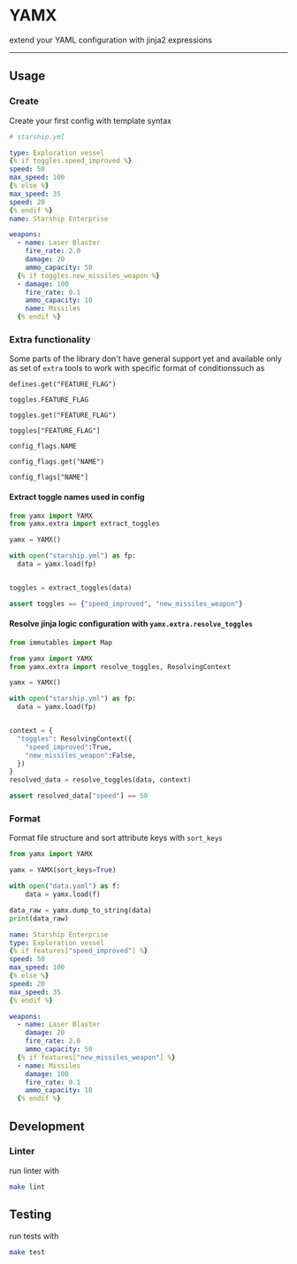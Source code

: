 

# YAMX

extend your YAML configuration with jinja2 expressions

---

## Usage

### Create

Create your first config with template syntax

```yaml
# starship.yml

type: Exploration vessel
{% if toggles.speed_improved %}
speed: 50
max_speed: 100
{% else %}
max_speed: 35
speed: 20
{% endif %}
name: Starship Enterprise

weapons:
  - name: Laser Blaster
    fire_rate: 2.0
    damage: 20
    ammo_capacity: 50
  {% if toggles.new_missiles_weapon %}
  - damage: 100
    fire_rate: 0.1
    ammo_capacity: 10
    name: Missiles
  {% endif %}
```

### Extra functionality


Some parts of the library don't have general support yet and available only as set of `extra` tools to work with specific format of conditionssuch as

`defines.get("FEATURE_FLAG")`

`toggles.FEATURE_FLAG`

`toggles.get("FEATURE_FLAG")`

`toggles["FEATURE_FLAG"]`

`config_flags.NAME`

`config_flags.get("NAME")`

`config_flags["NAME"]`

#### Extract toggle names used in config


```python
from yamx import YAMX
from yamx.extra import extract_toggles

yamx = YAMX()

with open("starship.yml") as fp:
  data = yamx.load(fp)


toggles = extract_toggles(data)

assert toggles == {"speed_improved", "new_missiles_weapon"}
```

#### Resolve jinja logic configuration with `yamx.extra.resolve_toggles`

```python
from immutables import Map

from yamx import YAMX
from yamx.extra import resolve_toggles, ResolvingContext

yamx = YAMX()

with open("starship.yml") as fp:
  data = yamx.load(fp)


context = {
  "toggles": ResolvingContext({
    "speed_improved":True,
    "new_missiles_weapon":False,
  })
}
resolved_data = resolve_toggles(data, context)

assert resolved_data["speed"] == 50
```

### Format

Format file structure and sort attribute keys with `sort_keys`

```python
from yamx import YAMX

yamx = YAMX(sort_keys=True)

with open("data.yaml") as f:
    data = yamx.load(f)

data_raw = yamx.dump_to_string(data)
print(data_raw)
```

```yaml
name: Starship Enterprise
type: Exploration vessel
{% if features["speed_improved"] %}
speed: 50
max_speed: 100
{% else %}
speed: 20
max_speed: 35
{% endif %}

weapons:
  - name: Laser Blaster
    damage: 20
    fire_rate: 2.0
    ammo_capacity: 50
  {% if features["new_missiles_weapon"] %}
  - name: Missiles
    damage: 100
    fire_rate: 0.1
    ammo_capacity: 10
  {% endif %}
```

## Development

### Linter

run linter with
```bash
make lint
```


## Testing

run tests with
```bash
make test
```
